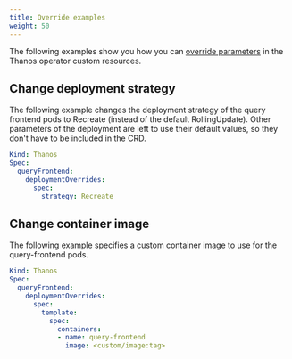 ```yaml
---
title: Override examples
weight: 50
---
```


The following examples show you how you can [override parameters](../) in the Thanos operator custom resources.

## Change deployment strategy

The following example changes the deployment strategy of the query frontend pods to Recreate (instead of the default RollingUpdate). Other parameters of the deployment are left to use their default values, so they don't have to be included in the CRD.

```yaml
Kind: Thanos
Spec:
  queryFrontend:
    deploymentOverrides:
      spec:
        strategy: Recreate
```

## Change container image

The following example specifies a custom container image to use for the query-frontend pods.

```yaml
Kind: Thanos
Spec:
  queryFrontend:
    deploymentOverrides:
      spec:
        template:
          spec:
            containers:
            - name: query-frontend
              image: <custom/image:tag>
```
